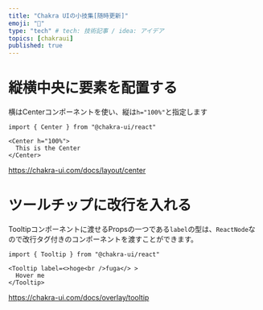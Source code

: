 ```yaml
---
title: "Chakra UIの小技集[随時更新]"
emoji: "🌱"
type: "tech" # tech: 技術記事 / idea: アイデア
topics: [chakraui]
published: true
---
```

# 縦横中央に要素を配置する
横はCenterコンポーネントを使い、縦は`h="100%"`と指定します
```tsx
import { Center } from "@chakra-ui/react"

<Center h="100%">
  This is the Center
</Center>
```
https://chakra-ui.com/docs/layout/center

# ツールチップに改行を入れる
Tooltipコンポーネントに渡せるPropsの一つである`label`の型は、`ReactNode`なので改行タグ付きのコンポーネントを渡すことができます。
```tsx
import { Tooltip } from "@chakra-ui/react"

<Tooltip label=<>hoge<br />fuga</> >
  Hover me
</Tooltip>
```
https://chakra-ui.com/docs/overlay/tooltip
